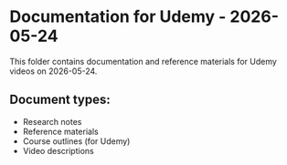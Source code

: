 # Documentation for Udemy - 2026-05-24

This folder contains documentation and reference materials for Udemy videos on 2026-05-24.

## Document types:
- Research notes
- Reference materials
- Course outlines (for Udemy)
- Video descriptions
